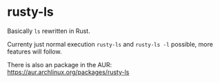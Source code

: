 # rusty-ls

Basically `ls` rewritten in Rust.

Currenty just normal execution `rusty-ls` and `rusty-ls -l` possible, more features will follow.

There is also an package in the AUR: https://aur.archlinux.org/packages/rusty-ls
